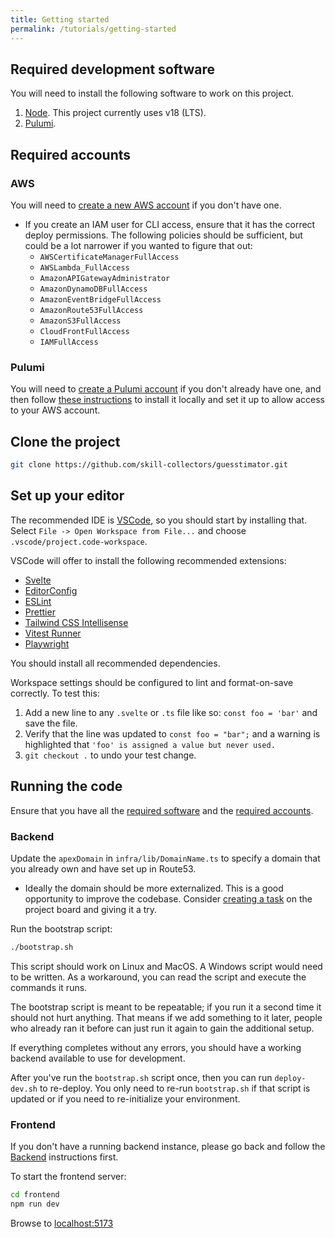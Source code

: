 ```yaml
---
title: Getting started
permalink: /tutorials/getting-started
---
```


## Required development software

You will need to install the following software to work on this project.

<!-- If you update this list, also update bootstrap.sh -->

1. [Node](https://nodejs.org/en/download/). This project currently uses v18 (LTS).
1. [Pulumi](https://www.pulumi.com/docs/get-started/install/).

## Required accounts

### AWS

You will need to [create a new AWS account](https://portal.aws.amazon.com/billing/signup#/start/email) if you don't have one.

- If you create an IAM user for CLI access, ensure that it has the correct deploy permissions. The following policies should be sufficient, but could be a lot narrower if you wanted to figure that out:
  - `AWSCertificateManagerFullAccess`
  - `AWSLambda_FullAccess `
  - `AmazonAPIGatewayAdministrator`
  - `AmazonDynamoDBFullAccess`
  - `AmazonEventBridgeFullAccess`
  - `AmazonRoute53FullAccess`
  - `AmazonS3FullAccess`
  - `CloudFrontFullAccess`
  - `IAMFullAccess`

### Pulumi

You will need to [create a Pulumi account](https://app.pulumi.com/signup) if you don't already have one, and then follow [these instructions](https://www.pulumi.com/docs/get-started/aws/begin/) to install it locally and set it up to allow access to your AWS account.

## Clone the project

```bash
git clone https://github.com/skill-collectors/guesstimator.git
```

## Set up your editor

The recommended IDE is [VSCode](https://code.visualstudio.com/), so you should
start by installing that. Select `File -> Open Workspace from File...` and
choose `.vscode/project.code-workspace`.

VSCode will offer to install the following recommended extensions:

- [Svelte](https://marketplace.visualstudio.com/items?itemName=svelte.svelte-vscode)
- [EditorConfig](https://marketplace.visualstudio.com/items?itemName=editorconfig.editorconfig)
- [ESLint](https://marketplace.visualstudio.com/items?itemName=dbaeumer.vscode-eslint)
- [Prettier](https://marketplace.visualstudio.com/items?itemName=esbenp.prettier-vscode)
- [Tailwind CSS Intellisense](https://marketplace.visualstudio.com/items?itemName=bradlc.vscode-tailwindcss)
- [Vitest Runner](https://marketplace.visualstudio.com/items?itemName=kingwl.vscode-vitest-runner)
- [Playwright](https://marketplace.visualstudio.com/items?itemName=ms-playwright.playwright)

You should install all recommended dependencies.

Workspace settings should be configured to lint and format-on-save correctly. To test this:

1. Add a new line to any `.svelte` or `.ts` file like so: `const foo = 'bar'` and save the file.
2. Verify that the line was updated to `const foo = "bar";` and a warning is highlighted that `'foo' is assigned a value but never used.`
3. `git checkout .` to undo your test change.

## Running the code

Ensure that you have all the [required software](#required-development-software) and the [required accounts](#required-accounts).

### Backend

Update the `apexDomain` in `infra/lib/DomainName.ts` to specify a domain that you already own and have set up in Route53.

- Ideally the domain should be more externalized. This is a good opportunity to improve the codebase. Consider [creating a task](https://github.com/skill-collectors/guesstimator/issues/new?assignees=&labels=&template=new-task.md&title=Externalize%20domain) on the project board and giving it a try.

Run the bootstrap script:

```bash
./bootstrap.sh
```

This script should work on Linux and MacOS. A Windows script would need to be written. As a workaround, you can read the script and execute the commands it runs.

The bootstrap script is meant to be repeatable; if you run it a second time it should not hurt anything. That means if we add something to it later, people who already ran it before can just run it again to gain the additional setup.

If everything completes without any errors, you should have a working backend available to use for development.

After you've run the `bootstrap.sh` script once, then you can run `deploy-dev.sh` to re-deploy. You only need to re-run `bootstrap.sh` if that script is updated or if you need to re-initialize your environment.

### Frontend

If you don't have a running backend instance, please go back and follow the [Backend](#backend) instructions first.

To start the frontend server:

```bash
cd frontend
npm run dev
```

<!-- This has to be an <a> tag so vitepress doesn't see it as a dead link -->

Browse to <a href="http://localhost:5173">localhost:5173</a>
